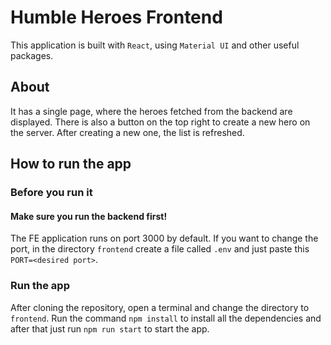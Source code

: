 # Humble Heroes Frontend

This application is built with `React`, using `Material UI` and other useful packages.

## About

It has a single page, where the heroes fetched from the backend are displayed. There is also a button on the top right to create a new hero on the server. After creating a new one, the list is refreshed.

## How to run the app

### Before you run it

#### Make sure you run the backend first!

The FE application runs on port 3000 by default. If you want to change the port, in the directory `frontend` create a file called `.env` and just paste this `PORT=<desired port>`.

### Run the app

After cloning the repository, open a terminal and change the directory to `frontend`. Run the command `npm install` to install all the dependencies and after that just run `npm run start` to start the app.
